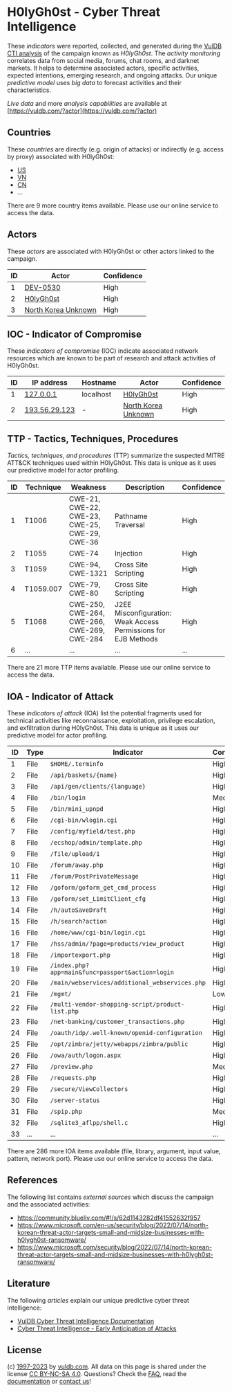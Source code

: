 # H0lyGh0st - Cyber Threat Intelligence

These _indicators_ were reported, collected, and generated during the [VulDB CTI analysis](https://vuldb.com/?kb.cti) of the campaign known as _H0lyGh0st_. The _activity monitoring_ correlates data from social media, forums, chat rooms, and darknet markets. It helps to determine associated actors, specific activities, expected intentions, emerging research, and ongoing attacks. Our unique _predictive model_ uses _big data_ to forecast activities and their characteristics.

_Live data_ and more _analysis capabilities_ are available at [https://vuldb.com/?actor](https://vuldb.com/?actor)

## Countries

These _countries_ are directly (e.g. origin of attacks) or indirectly (e.g. access by proxy) associated with H0lyGh0st:

* [US](https://vuldb.com/?country.us)
* [VN](https://vuldb.com/?country.vn)
* [CN](https://vuldb.com/?country.cn)
* ...

There are 9 more country items available. Please use our online service to access the data.

## Actors

These _actors_ are associated with H0lyGh0st or other actors linked to the campaign.

ID | Actor | Confidence
-- | ----- | ----------
1 | [DEV-0530](https://vuldb.com/?actor.dev-0530) | High
2 | [H0lyGh0st](https://vuldb.com/?actor.h0lygh0st) | High
3 | [North Korea Unknown](https://vuldb.com/?actor.north_korea_unknown) | High

## IOC - Indicator of Compromise

These _indicators of compromise_ (IOC) indicate associated network resources which are known to be part of research and attack activities of H0lyGh0st.

ID | IP address | Hostname | Actor | Confidence
-- | ---------- | -------- | ----- | ----------
1 | [127.0.0.1](https://vuldb.com/?ip.127.0.0.1) | localhost | [H0lyGh0st](https://vuldb.com/?actor.h0lygh0st) | High
2 | [193.56.29.123](https://vuldb.com/?ip.193.56.29.123) | - | [North Korea Unknown](https://vuldb.com/?actor.north_korea_unknown) | High

## TTP - Tactics, Techniques, Procedures

_Tactics, techniques, and procedures_ (TTP) summarize the suspected MITRE ATT&CK techniques used within H0lyGh0st. This data is unique as it uses our predictive model for actor profiling.

ID | Technique | Weakness | Description | Confidence
-- | --------- | -------- | ----------- | ----------
1 | T1006 | CWE-21, CWE-22, CWE-23, CWE-25, CWE-29, CWE-36 | Pathname Traversal | High
2 | T1055 | CWE-74 | Injection | High
3 | T1059 | CWE-94, CWE-1321 | Cross Site Scripting | High
4 | T1059.007 | CWE-79, CWE-80 | Cross Site Scripting | High
5 | T1068 | CWE-250, CWE-264, CWE-266, CWE-269, CWE-284 | J2EE Misconfiguration: Weak Access Permissions for EJB Methods | High
6 | ... | ... | ... | ...

There are 21 more TTP items available. Please use our online service to access the data.

## IOA - Indicator of Attack

These _indicators of attack_ (IOA) list the potential fragments used for technical activities like reconnaissance, exploitation, privilege escalation, and exfiltration during H0lyGh0st. This data is unique as it uses our predictive model for actor profiling.

ID | Type | Indicator | Confidence
-- | ---- | --------- | ----------
1 | File | `$HOME/.terminfo` | High
2 | File | `/api/baskets/{name}` | High
3 | File | `/api/gen/clients/{language}` | High
4 | File | `/bin/login` | Medium
5 | File | `/bin/mini_upnpd` | High
6 | File | `/cgi-bin/wlogin.cgi` | High
7 | File | `/config/myfield/test.php` | High
8 | File | `/ecshop/admin/template.php` | High
9 | File | `/file/upload/1` | High
10 | File | `/forum/away.php` | High
11 | File | `/forum/PostPrivateMessage` | High
12 | File | `/goform/goform_get_cmd_process` | High
13 | File | `/goform/set_LimitClient_cfg` | High
14 | File | `/h/autoSaveDraft` | High
15 | File | `/h/search?action` | High
16 | File | `/home/www/cgi-bin/login.cgi` | High
17 | File | `/hss/admin/?page=products/view_product` | High
18 | File | `/importexport.php` | High
19 | File | `/index.php?app=main&func=passport&action=login` | High
20 | File | `/main/webservices/additional_webservices.php` | High
21 | File | `/mgmt/` | Low
22 | File | `/multi-vendor-shopping-script/product-list.php` | High
23 | File | `/net-banking/customer_transactions.php` | High
24 | File | `/oauth/idp/.well-known/openid-configuration` | High
25 | File | `/opt/zimbra/jetty/webapps/zimbra/public` | High
26 | File | `/owa/auth/logon.aspx` | High
27 | File | `/preview.php` | Medium
28 | File | `/requests.php` | High
29 | File | `/secure/ViewCollectors` | High
30 | File | `/server-status` | High
31 | File | `/spip.php` | Medium
32 | File | `/sqlite3_aflpp/shell.c` | High
33 | ... | ... | ...

There are 286 more IOA items available (file, library, argument, input value, pattern, network port). Please use our online service to access the data.

## References

The following list contains _external sources_ which discuss the campaign and the associated activities:

* https://community.blueliv.com/#!/s/62d1143282df41552632f957
* https://www.microsoft.com/en-us/security/blog/2022/07/14/north-korean-threat-actor-targets-small-and-midsize-businesses-with-h0lygh0st-ransomware/
* https://www.microsoft.com/security/blog/2022/07/14/north-korean-threat-actor-targets-small-and-midsize-businesses-with-h0lygh0st-ransomware/

## Literature

The following _articles_ explain our unique predictive cyber threat intelligence:

* [VulDB Cyber Threat Intelligence Documentation](https://vuldb.com/?kb.cti)
* [Cyber Threat Intelligence - Early Anticipation of Attacks](https://www.scip.ch/en/?labs.20201022)

## License

(c) [1997-2023](https://vuldb.com/?kb.changelog) by [vuldb.com](https://vuldb.com/?kb.about). All data on this page is shared under the license [CC BY-NC-SA 4.0](https://creativecommons.org/licenses/by-nc-sa/4.0/). Questions? Check the [FAQ](https://vuldb.com/?kb.faq), read the [documentation](https://vuldb.com/?kb) or [contact us](https://vuldb.com/?contact)!
